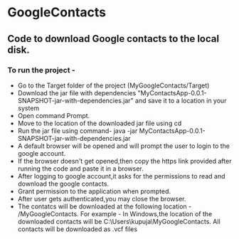 # GoogleContacts
## Code to download Google contacts to the local disk.
### To run the project -
* Go to the Target folder of the project (MyGoogleContacts/Target)
* Download the jar file with dependencies "MyContactsApp-0.0.1-SNAPSHOT-jar-with-dependencies.jar" and save it to a location in your system
* Open command Prompt.
* Move to the location of the downloaded jar file using cd <path-to-jar-file>
* Run the jar file using command- java -jar MyContactsApp-0.0.1-SNAPSHOT-jar-with-dependencies.jar
* A default browser will be opened and will prompt the user to login to the google account.
* If the browser doesn't get opened,then copy the https link provided after running the code and paste it in a browser.
* After logging to google account,it asks for the permissions to read and download the google contacts.
* Grant permission to the application when prompted.
* After user gets authenticated,you may close the browser.
* The contatcs will be downloaded at the following location - <user-home-directory>/MyGoogleContacts. For example - In Windows,the location of the downloaded contacts will be C:\Users\kupuja\MyGoogleContacts. All contacts will be downloaded as .vcf files
 
